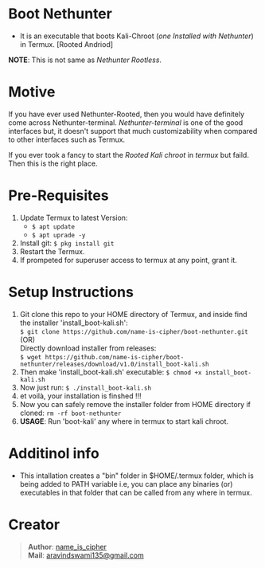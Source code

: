 # Boot Nethunter

- It is an executable that boots Kali-Chroot (_one Installed with Nethunter_) in Termux. [Rooted Andriod]

**NOTE**: This is not same as _Nethunter Rootless_.

# Motive
If you have ever used Nethunter-Rooted, then you would have definitely come across Nethunter-terminal. _Nethunter-terminal_ is one of the good interfaces but, it doesn't support that much customizability when compared to other interfaces such as Termux.  

If you ever took a fancy to start the _Rooted Kali chroot_ in _termux_ but faild. Then this is the right place.

# Pre-Requisites
1. Update Termux to latest Version:
    - `$ apt update`
    - `$ apt uprade -y`
2. Install git: `$ pkg install git`
3. Restart the Termux.
4. If prompeted for superuser access to termux at any point, grant it.

# Setup Instructions
1. Git clone this repo to your HOME directory of Termux, and inside find the installer 'install_boot-kali.sh':   
   `$ git clone https://github.com/name-is-cipher/boot-nethunter.git`    
                        (OR)  
   Directly download installer from releases:    
   `$ wget https://github.com/name-is-cipher/boot-nethunter/releases/download/v1.0/install_boot-kali.sh`  
4. Then make 'install_boot-kali.sh' executable: `$ chmod +x install_boot-kali.sh`
5. Now just run: `$ ./install_boot-kali.sh`
6. et voilà, your installation is finshed !!!
7. Now you can safely remove the installer folder from HOME directory if cloned: `rm -rf boot-nethunter`
8. **USAGE**: Run 'boot-kali' any where in termux to start kali chroot.

# Additinol info
- This intallation creates a "bin" folder in $HOME/.termux folder, which is being added to PATH variable i.e, you can place any binaries (or) executables in that folder that can be called from any where in termux.

# Creator
> **Author**: [name_is_cipher](https://github.com/name-is-cipher)  
> **Mail**: aravindswami135@gmail.com

